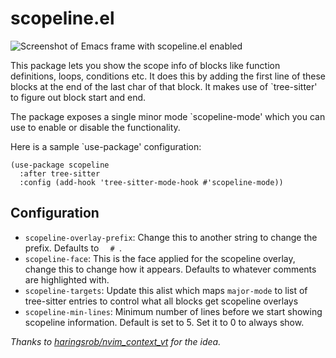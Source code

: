# scopeline.el

![Screenshot of Emacs frame with scopeline.el enabled](https://user-images.githubusercontent.com/14259816/207393093-bef655ad-172c-48b3-aca5-cf20ee3a5894.png)

This package lets you show the scope info of blocks like function
definitions, loops, conditions etc. It does this by adding the first
line of these blocks at the end of the last char of that block. It
makes use of `tree-sitter' to figure out block start and end.

The package exposes a single minor mode `scopeline-mode' which you
can use to enable or disable the functionality.

Here is a sample `use-package' configuration:

```emacs-lisp
(use-package scopeline
  :after tree-sitter
  :config (add-hook 'tree-sitter-mode-hook #'scopeline-mode))
```

## Configuration

- `scopeline-overlay-prefix`: Change this to another string to change
  the prefix. Defaults to <code>&nbsp;&nbsp;#&nbsp;</code>.
- `scopeline-face`: This is the face applied for the scopeline
  overlay, change this to change how it appears. Defaults to whatever
  comments are highlighted with.
- `scopeline-targets`: Update this alist which maps `major-mode` to
  list of tree-sitter entries to control what all blocks get scopeline
  overlays
- `scopeline-min-lines`: Minimum number of lines before we start
  showing scopeline information. Default is set to 5. Set it to 0 to
  always show.


*Thanks to [haringsrob/nvim_context_vt](https://github.com/haringsrob/nvim_context_vt) for the idea.*
